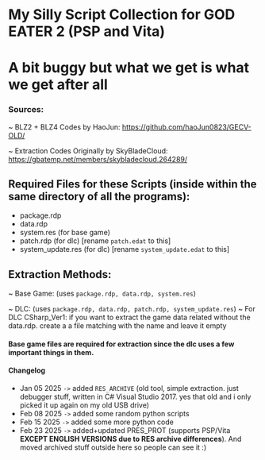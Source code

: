 # My Silly Script Collection for GOD EATER 2 (PSP and Vita)
# A bit buggy but what we get is what we get after all




### Sources:

~ BLZ2 + BLZ4 Codes by HaoJun: https://github.com/haoJun0823/GECV-OLD/

~ Extraction Codes Originally by SkyBladeCloud: https://gbatemp.net/members/skybladecloud.264289/

## Required Files for these Scripts (inside within the same directory of all the programs):
- package.rdp
- data.rdp
- system.res (for base game)
- patch.rdp (for dlc) [rename `patch.edat` to this]
- system_update.res (for dlc) [rename `system_update.edat` to this]

## Extraction Methods:
~ Base Game: (uses `package.rdp, data.rdp, system.res`)

~ DLC: (uses `package.rdp, data.rdp, patch.rdp, system_update.res`)
~ For DLC CSharp_Ver1: if you want to extract the game data related without the data.rdp. create a a file matching with the name and leave it empty

#### Base game files are required for extraction since the dlc uses a few important things in them.

#### Changelog
- Jan 05 2025 `->` added `RES_ARCHIVE` (old tool, simple extraction. just debugger stuff, written in C# Visual Studio 2017. yes that old and i only picked it up again on my old USB drive)
- Feb 08 2025 `->` added some random python scripts
- Feb 15 2025 `->` added some more python code 
- Feb 23 2025 `->` added+updated PRES_PROT (supports PSP/Vita **EXCEPT ENGLISH VERSIONS due to RES archive differences**). And moved archived stuff outside here so people can see it :)
